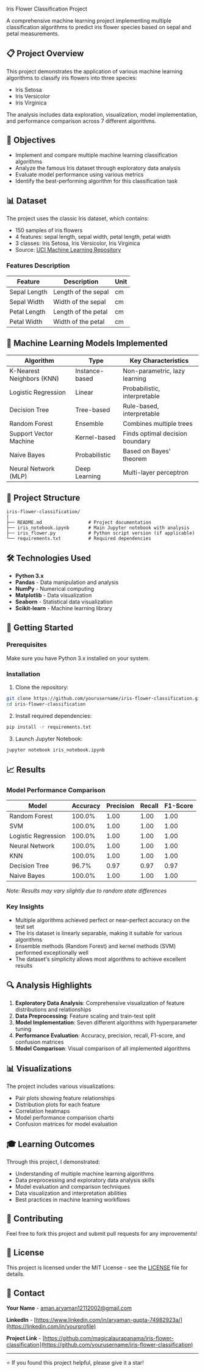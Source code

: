 Iris Flower Classification Project

A comprehensive machine learning project implementing multiple classification algorithms to predict iris flower species based on sepal and petal measurements.

## 📋 Project Overview

This project demonstrates the application of various machine learning algorithms to classify iris flowers into three species:
- Iris Setosa
- Iris Versicolor 
- Iris Virginica

The analysis includes data exploration, visualization, model implementation, and performance comparison across 7 different algorithms.

## 🎯 Objectives

- Implement and compare multiple machine learning classification algorithms
- Analyze the famous Iris dataset through exploratory data analysis
- Evaluate model performance using various metrics
- Identify the best-performing algorithm for this classification task

## 📊 Dataset

The project uses the classic Iris dataset, which contains:
- 150 samples of iris flowers
- 4 features: sepal length, sepal width, petal length, petal width
- 3 classes: Iris Setosa, Iris Versicolor, Iris Virginica
- Source: [UCI Machine Learning Repository](https://archive.ics.uci.edu/ml/datasets/iris)

### Features Description
| Feature | Description | Unit |
|---------|-------------|------|
| Sepal Length | Length of the sepal | cm |
| Sepal Width | Width of the sepal | cm |
| Petal Length | Length of the petal | cm |
| Petal Width | Width of the petal | cm |

## 🤖 Machine Learning Models Implemented

| Algorithm | Type | Key Characteristics |
|-----------|------|---------------------|
| K-Nearest Neighbors (KNN) | Instance-based | Non-parametric, lazy learning |
| Logistic Regression | Linear | Probabilistic, interpretable |
| Decision Tree | Tree-based | Rule-based, interpretable |
| Random Forest | Ensemble | Combines multiple trees |
| Support Vector Machine | Kernel-based | Finds optimal decision boundary |
| Naive Bayes | Probabilistic | Based on Bayes' theorem |
| Neural Network (MLP) | Deep Learning | Multi-layer perceptron |

## 📁 Project Structure

```
iris-flower-classification/
│
├── README.md                 # Project documentation
├── iris_notebook.ipynb       # Main Jupyter notebook with analysis
├── iris_flower.py            # Python script version (if applicable)
└── requirements.txt          # Required dependencies
```

## 🛠️ Technologies Used

- **Python 3.x**
- **Pandas** - Data manipulation and analysis
- **NumPy** - Numerical computing
- **Matplotlib** - Data visualization
- **Seaborn** - Statistical data visualization
- **Scikit-learn** - Machine learning library

## 🚀 Getting Started

### Prerequisites

Make sure you have Python 3.x installed on your system.

### Installation

1. Clone the repository:
```bash
git clone https://github.com/yourusername/iris-flower-classification.git
cd iris-flower-classification
```

2. Install required dependencies:
```bash
pip install -r requirements.txt
```

3. Launch Jupyter Notebook:
```bash
jupyter notebook iris_notebook.ipynb
```

## 📈 Results

### Model Performance Comparison

| Model | Accuracy | Precision | Recall | F1-Score |
|-------|----------|-----------|---------|----------|
| Random Forest | 100.0% | 1.00 | 1.00 | 1.00 |
| SVM | 100.0% | 1.00 | 1.00 | 1.00 |
| Logistic Regression | 100.0% | 1.00 | 1.00 | 1.00 |
| Neural Network | 100.0% | 1.00 | 1.00 | 1.00 |
| KNN | 100.0% | 1.00 | 1.00 | 1.00 |
| Decision Tree | 96.7% | 0.97 | 0.97 | 0.97 |
| Naive Bayes | 100.0% | 1.00 | 1.00 | 1.00 |

*Note: Results may vary slightly due to random state differences*

### Key Insights

- Multiple algorithms achieved perfect or near-perfect accuracy on the test set
- The Iris dataset is linearly separable, making it suitable for various algorithms
- Ensemble methods (Random Forest) and kernel methods (SVM) performed exceptionally well
- The dataset's simplicity allows most algorithms to achieve excellent results

## 🔍 Analysis Highlights

1. **Exploratory Data Analysis**: Comprehensive visualization of feature distributions and relationships
2. **Data Preprocessing**: Feature scaling and train-test split
3. **Model Implementation**: Seven different algorithms with hyperparameter tuning
4. **Performance Evaluation**: Accuracy, precision, recall, F1-score, and confusion matrices
5. **Model Comparison**: Visual comparison of all implemented algorithms

## 📊 Visualizations

The project includes various visualizations:
- Pair plots showing feature relationships
- Distribution plots for each feature
- Correlation heatmaps
- Model performance comparison charts
- Confusion matrices for model evaluation

## 🎓 Learning Outcomes

Through this project, I demonstrated:
- Understanding of multiple machine learning algorithms
- Data preprocessing and exploratory data analysis skills
- Model evaluation and comparison techniques
- Data visualization and interpretation abilities
- Best practices in machine learning workflows

## 🤝 Contributing

Feel free to fork this project and submit pull requests for any improvements!

## 📄 License

This project is licensed under the MIT License - see the [LICENSE](LICENSE) file for details.

## 📧 Contact

**Your Name** - [aman.aryaman12112002@gmail.com](mailto:your.email@example.com)

**LinkedIn** - [https://www.linkedin.com/in/aryaman-gupta-74982923a/](https://linkedin.com/in/yourprofile)

**Project Link** - [https://github.com/magicalaurapanama/iris-flower-classification](https://github.com/yourusername/iris-flower-classification)

---

⭐ If you found this project helpful, please give it a star!
